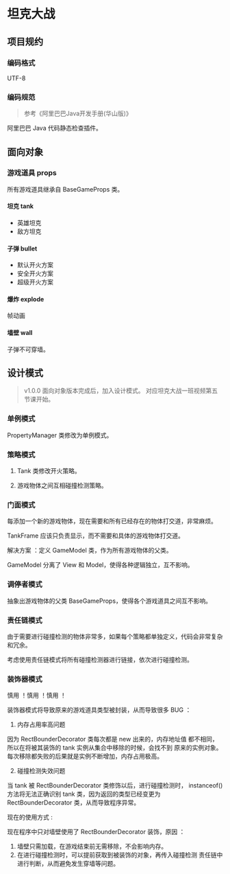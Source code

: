 # 坦克大战

## 项目规约

### 编码格式

UTF-8

### 编码规范

> 参考《阿里巴巴Java开发手册(华山版)》

阿里巴巴 Java 代码静态检查插件。

## 面向对象

### 游戏道具 props

所有游戏道具继承自 BaseGameProps 类。

#### 坦克 tank

- 英雄坦克
- 敌方坦克

#### 子弹 bullet

- 默认开火方案
- 安全开火方案
- 超级开火方案

#### 爆炸 explode

帧动画

#### 墙壁 wall

子弹不可穿墙。

## 设计模式

> v1.0.0 面向对象版本完成后，加入设计模式。
> 对应坦克大战一班视频第五节课开始。

### 单例模式

PropertyManager 类修改为单例模式。

### 策略模式

1. Tank 类修改开火策略。

2. 游戏物体之间互相碰撞检测策略。

### 门面模式

每添加一个新的游戏物体，现在需要和所有已经存在的物体打交道，非常麻烦。

TankFrame 应该只负责显示，而不需要和具体的游戏物体打交道。

解决方案 ：定义 GameModel 类，作为所有游戏物体的父类。

GameModel 分离了 View 和 Model，使得各种逻辑独立，互不影响。

### 调停者模式

抽象出游戏物体的父类 BaseGameProps，使得各个游戏道具之间互不影响。

### 责任链模式

由于需要进行碰撞检测的物体非常多，如果每个策略都单独定义，代码会非常复杂和冗余。

考虑使用责任链模式将所有碰撞检测器进行链接，依次进行碰撞检测。

### 装饰器模式

慎用 ！慎用 ！慎用 ！

装饰器模式将导致原来的游戏道具类型被封装，从而导致很多 BUG ：

1. 内存占用率高问题

因为 RectBounderDecorator 类每次都是 new 出来的，内存地址值
都不相同，所以在将被其装饰的 tank 实例从集合中移除的时候，会找不到
原来的实例对象。每次移除都失败的后果就是实例不断增加，内存占用极高。

2. 碰撞检测失效问题

当 tank 被 RectBounderDecorator 类修饰以后，进行碰撞检测时，
instanceof() 方法将无法正确识别 tank 类，因为返回的类型已经变更为
RectBounderDecorator 类，从而导致程序异常。

现在的使用方式 :

现在程序中只对墙壁使用了 RectBounderDecorator 装饰，原因 ：

1. 墙壁只需加载，在游戏结束前无需移除，不会影响内存。
2. 在进行碰撞检测时，可以提前获取到被装饰的对象，再传入碰撞检测
责任链中进行判断，从而避免发生穿墙等问题。














